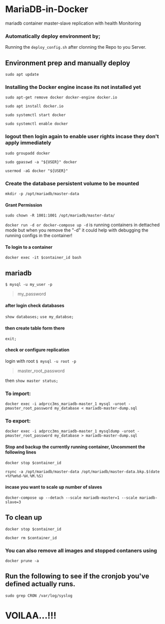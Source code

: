 # MariaDB-in-Docker

mariadb container master-slave replication with health Monitoring

### Automatically deploy environment by;

Running the `deploy_config.sh` after clonning the Repo to you Server.

## Environment prep and manually deploy

`sudo apt update`

### Installing the Docker engine incase its not installed yet

`sudo apt-get remove docker docker-engine docker.io`

`sudo apt install docker.io`

`sudo systemctl start docker`

`sudo systemctl enable docker`

### logout then login again to enable user rights incase they don't apply immediately

`sudo groupadd docker`

`sudo gpasswd -a "${USER}" docker`

`usermod -aG docker "${USER}"`

### Create the database persistent volume to be mounted

`mkdir -p /opt/mariadb/master-data`

#### Grant Permission 

`sudo chown -R 1001:1001 /opt/mariadb/master-data/`

`docker run -d or docker-compose up -d` is running containers in dettached mode but when you remove the "-d" it could help with debugging the running configs in the container!

#### To login to a container

`docker exec -it $container_id bash`

## mariadb

`$ mysql -u my_user -p`
> my_password

#### after login check databases
`show databases;`
`use my_databse;`

#### then create table form there
`exit;`

#### check or configure replication
login with root  `$ mysql -u root -p `
> master_root_password

then
`show master status;`

### To import:

`docker exec -i adprcc3ms_mariadb-master_1 mysql -uroot -pmaster_root_password my_database < mariadb-master-dump.sql`

### To export:

`docker exec -i adprcc3ms_mariadb-master_1 mysqldump -uroot -pmaster_root_password my_database > mariadb-master-dump.sql`

#### Stop and backup the currently running container, Uncomment the following lines

`docker stop $container_id`

`rsync -a /opt/mariadb/master-data /opt/mariadb/master-data.bkp.$(date +%Y%m%d-%H.%M.%S)`

#### incase you want to scale up number of slaves

`docker-compose up --detach --scale mariadb-master=1 --scale mariadb-slave=3`

## To clean up

`docker stop $container_id`

`docker rm $container_id`

### You can also remove all images and stopped contaners using

`docker prune -a`

## Run the following to see if the cronjob you've defined actually runs.

`sudo grep CRON /var/log/syslog`


# VOILAA...!!!
